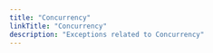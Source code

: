 ```yaml
---
title: "Concurrency"
linkTitle: "Concurrency"
description: "Exceptions related to Concurrency"
---
```

